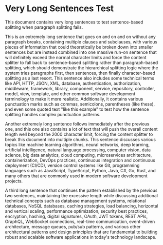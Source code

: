 # Very Long Sentences Test

This document contains very long sentences to test sentence-based splitting when paragraph splitting fails.

This is an extremely long sentence that goes on and on and on without any paragraph breaks, containing multiple clauses and subclauses, with various pieces of information that could theoretically be broken down into smaller sentences but are instead combined into one massive run-on sentence that will definitely exceed the normal character limits and force the content splitter to fall back to sentence-based splitting rather than paragraph-based splitting, which should demonstrate the hierarchical splitting logic where the system tries paragraphs first, then sentences, then finally character-based splitting as a last resort. This sentence also includes some technical terms like API, HTTP, JSON, XML, database, authentication, authorization, middleware, framework, library, component, service, repository, controller, model, view, template, and other common software development terminology to make it more realistic. Additionally, it contains various punctuation marks such as commas, semicolons, parentheses (like these), and even some quoted text "like this example" to test how the sentence splitting handles complex punctuation patterns.

Another extremely long sentence follows immediately after the previous one, and this one also contains a lot of text that will push the overall content length well beyond the 2000 character limit, forcing the content splitter to break this document into multiple chunks. This sentence discusses various topics like machine learning algorithms, neural networks, deep learning, artificial intelligence, natural language processing, computer vision, data science, big data analytics, cloud computing, microservices architecture, containerization, DevOps practices, continuous integration and continuous deployment (CI/CD), version control systems like Git, programming languages such as JavaScript, TypeScript, Python, Java, C#, Go, Rust, and many others that are commonly used in modern software development projects.

A third long sentence that continues the pattern established by the previous two sentences, maintaining the excessive length while discussing additional technical concepts such as database management systems, relational databases, NoSQL databases, caching strategies, load balancing, horizontal and vertical scaling, performance optimization, security best practices, encryption, hashing, digital signatures, OAuth, JWT tokens, REST APIs, GraphQL, WebSocket connections, real-time communication, event-driven architecture, message queues, pub/sub patterns, and various other architectural patterns and design principles that are fundamental to building robust and scalable software applications in today's technology landscape.